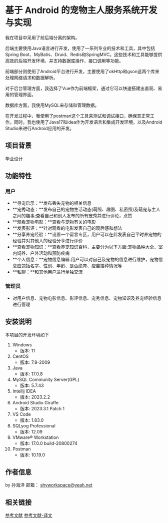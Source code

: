 # 基于 Android 的宠物主人服务系统开发与实现

我在项目中采用了前后端分离的架构。

后端主要使用Java语言进行开发，使用了一系列专业的技术和工具，其中包括Spring Boot、MyBatis、Druid、Redis和SpringMVC。这些技术和工具能够提供高效的后端开发环境，并支持数据库操作、接口调用等功能。

前端部分则使用了Android平台进行开发，主要使用了okHttp和gson这两个库来处理网络请求和数据解析。

对于后台管理方面，我选择了Vue作为前端框架，通过它可以快速搭建出直观、易用的管理界面。

数据库方面，我使用MySQL来存储和管理数据。

在开发过程中，我使用了postman这个工具来测试和调试接口，确保其正常工作。同时，我也使用了Java17和idea作为开发语言和集成开发环境，以及Android Studio来进行Android应用的开发。

## 项目背景

毕业设计

## 功能特性

### 用户

- **寻宠启示：**发布丢失宠物的相关信息
- **宠秀动态：**发布自己的宠物生活动态(萌照、趣图、私密照)及萌宠与主人之间的趣事;查看自己和别人发布的所有宠秀并进行评论，点赞
- **观看宠物电影：**查看与宠物有关的电影
- **发表影评：**针对观看的电影发表自己的观后感和想法
- **分享养宠经验：**设置一个留言专区，用户可以在此发表自己平时养宠物的经验并对其他人的经验分享进行评价
- **查看宠物知识：**查看养宠知识百科，主要分为以下方面:宠物品种大全、室内饲养、户外活动和预防疾病
- **个人信息：**宠物信息编辑:用户可以对自己及宠物的信息进行维护，宠物信息应包括名字、性别、年龄、是否绝育、疫苗接种情况等
- **私聊：**和其他用户进行单独交流

### 管理员

- 对用户信息、宠物电影信息、影评信息、宠秀信息、宠物知识及养宠经验信息进行管理

## 安装说明

本项目的开发环境如下

1. Windows
   - 版本: 11
2. CentOS
   - 版本: 7.9-2009
3. Java
   - 版本: 17.0.8
4. MySQL Community Server(GPL)
   - 版本: 5.7.43
5. Intellij IDEA
   - 版本: 2023.2.2
6. Android Studio Giraffe
   - 版本: 2023.3.1 Patch 1
7. VS Code
   - 版本: 1.83.0
8. SQLyog Professional
   - 版本: 12.09
9. VMware® Workstation
    - 版本: 17.0.0 build-20800274
10. Postman
    - 版本: 10.19.0

## 作者信息

by 孙海洋
邮箱： shyworkspace@yeah.net

## 相关链接

[参考文献](https://publisher.uthm.edu.my/periodicals/index.php/aitcs/article/view/2225)
[参考文献-译文](./document/参考文献-译文.docx)
